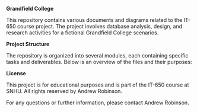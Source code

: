 **Grandfield College**

This repository contains various documents and diagrams related to the IT-650 course project. The project involves database analysis, design, and research activities for a fictional Grandfield College scenarios.

**Project Structure**

The repository is organized into several modules, each containing specific tasks and deliverables. Below is an overview of the files and their purposes:

**License**

This project is for educational purposes and is part of the IT-650 course at SNHU. All rights reserved by Andrew Robinson.

For any questions or further information, please contact Andrew Robinson.
